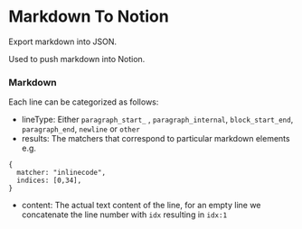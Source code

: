 # Markdown To Notion
Export markdown into JSON.

Used to push markdown into Notion.

### Markdown

Each line can be categorized as follows:

- lineType: Either `paragraph_start_` , `paragraph_internal`, `block_start_end`, `paragraph_end`, `newline` or `other`
- results: The matchers that correspond to particular markdown elements e.g. 
```
{
  matcher: "inlinecode",
  indices: [0,34],
}
```
- content: The actual text content of the line, for an empty line we concatenate the line number with `idx` resulting in `idx:1`
